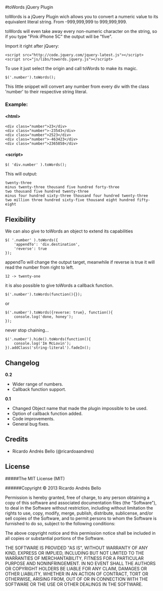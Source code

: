 #toWords jQuery Plugin


toWords is a jQuery Plugin wich allows you to convert a numeric value to its equivalent literal string. From -999,999,999 to 999,999,999.

toWords will even take away every non-numeric character on the string, so if you type "Pink iPhone 5C" the output will be "five".

Import it right after jQuery:

    <script src="http://code.jquery.com/jquery-latest.js"></script> 
	<script src="js/libs/towords.jquery.js"></script>

To use it just select the origin and call toWords to make its magic.

	$('.number').toWords();

This little snippet will convert any number from every div with the class 'number' to their respective string literal.



### Example:

#### <html\>

    <div class="number">23</div>
	<div class="number">-23543</div>
	<div class="number">2523</div>
	<div class="number">-463423</div>
	<div class="number">2365858</div>
	
#### <script\>

    $( 'div.number' ).toWords();

This will output:

    twenty-three
    minus twenty-three thousand five hundred forty-three
    two thousand five hundred twenty-three
    minus four hundred sixty-three thousand four hundred twenty-three
    two million three hundred sixty-five thousand eight hundred fifty-eight



## Flexibility

We can also give to toWords an object to extend its capabilities

	$( '.number' ).toWords({
		'appendTo': 'div.destination',
		'reverse': true
	});
      
appendTo will change the output target, meanwhile if reverse is true it will read the number from right to left.

	12 -> twenty-one

it is also possible to give toWords a callback function.

    $('.number').toWords(function(){});
or

	$('.number').toWords({reverse: true}, function(){
	    console.log('done, honey');
	});

never stop chaining...

    $('.number').hide().toWords(function(){
		console.log('Im McLovin');
    }).addClass('string-literal').fadeIn();


## Changelog

**0.2**

+ Wider range of numbers.
+ Callback function support.

**0.1**

+ Changed Object name that made the plugin impossible to be used.
+ Option of callback function added.
+ Code improvements.
+ General bug fixes.


## Credits

+ Ricardo Andrés Bello (@ricardoaandres)

## License

#####The MIT License (MIT)

######Copyright © 2013 Ricardo Andrés Bello

Permission is hereby granted, free of charge, to any person obtaining a copy
of this software and associated documentation files (the "Software"), to deal
in the Software without restriction, including without limitation the rights
to use, copy, modify, merge, publish, distribute, sublicense, and/or sell
copies of the Software, and to permit persons to whom the Software is
furnished to do so, subject to the following conditions:

The above copyright notice and this permission notice shall be included in
all copies or substantial portions of the Software.

THE SOFTWARE IS PROVIDED "AS IS", WITHOUT WARRANTY OF ANY KIND, EXPRESS OR
IMPLIED, INCLUDING BUT NOT LIMITED TO THE WARRANTIES OF MERCHANTABILITY,
FITNESS FOR A PARTICULAR PURPOSE AND NONINFRINGEMENT. IN NO EVENT SHALL THE
AUTHORS OR COPYRIGHT HOLDERS BE LIABLE FOR ANY CLAIM, DAMAGES OR OTHER
LIABILITY, WHETHER IN AN ACTION OF CONTRACT, TORT OR OTHERWISE, ARISING FROM,
OUT OF OR IN CONNECTION WITH THE SOFTWARE OR THE USE OR OTHER DEALINGS IN
THE SOFTWARE.